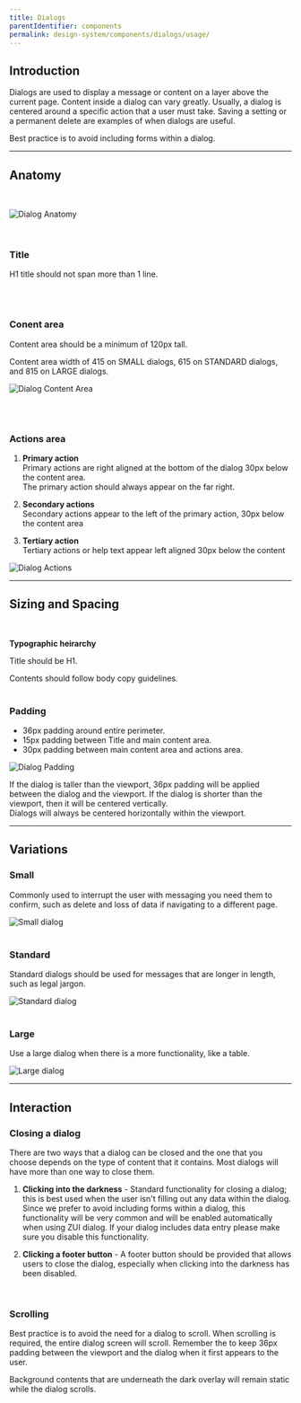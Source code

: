 ```yaml
---
title: Dialogs
parentIdentifier: components
permalink: design-system/components/dialogs/usage/
---
```


## Introduction

Dialogs are used to display a message or content on a layer above the current page. Content inside a dialog can vary greatly. Usually, a dialog is centered around a specific action that a user must take. Saving a setting or a permanent delete are examples of when dialogs are useful.

Best practice is to avoid including forms within a dialog.

---

## Anatomy

<br>

![Dialog Anatomy](images/components/dialogs/dialog_Anatomy.svg)

<br>

### Title

H1 title should not span more than 1 line.

<br><br>

### Conent area

Content area should be a minimum of 120px tall.

Content area width of 415 on SMALL dialogs, 615 on STANDARD dialogs, and 815 on LARGE dialogs.

![Dialog Content Area](images/components/dialogs/dialog_Minimum_Height.svg)

<br><br>

### Actions area

1. **Primary action**  
   Primary actions are right aligned at the bottom of the dialog 30px below the content area.  
   The primary action should always appear on the far right.

2. **Secondary actions**  
   Secondary actions appear to the left of the primary action, 30px below the content area

3. **Tertiary action**  
   Tertiary actions or help text appear left aligned 30px below the content

![Dialog Actions](images/components/dialogs/dialog_Action_Areas.svg)

---

## Sizing and Spacing

<br>

**Typographic heirarchy**

Title should be H1.

Contents should follow body copy guidelines.
<br><br>

### Padding

- 36px padding around entire perimeter.
- 15px padding between Title and main content area.
- 30px padding between main content area and actions area.

![Dialog Padding](images/components/dialogs/dialog_Padding.svg)

If the dialog is taller than the viewport, 36px padding will be applied between the dialog and the viewport. If the dialog is shorter than the viewport, then it will be centered vertically.  
Dialogs will always be centered horizontally within the viewport.

---

## Variations

### Small

Commonly used to interrupt the user with messaging you need them to confirm, such as delete and loss of data if navigating to a different page.

![Small dialog](images/components/dialogs/dialog_Small.svg)
<br><br>

### Standard

Standard dialogs should be used for messages that are longer in length, such as legal jargon.

![Standard dialog](images/components/dialogs/dialog_Standard.svg)
<br><br>

### Large

Use a large dialog when there is a more functionality, like a table.

![Large dialog](images/components/dialogs/dialog_Large.svg)

---

## Interaction

### Closing a dialog

There are two ways that a dialog can be closed and the one that you choose depends on the type of content that it contains. Most dialogs will have more than one way to close them.

1. **Clicking into the darkness** - Standard functionality for closing a dialog; this is best used when the user isn't filling out any data within the dialog. Since we prefer to avoid including forms within a dialog, this functionality will be very common and will be enabled automatically when using ZUI dialog. If your dialog includes data entry please make sure you disable this functionality.

2. **Clicking a footer button** - A footer button should be provided that allows users to close the dialog, especially when clicking into the darkness has been disabled.  

<br>

### Scrolling

Best practice is to avoid the need for a dialog to scroll. When scrolling is required, the entire dialog screen will scroll. Remember the to keep 36px padding between the viewport and the dialog when it first appears to the user.

Background contents that are underneath the dark overlay will remain static while the dialog scrolls.

